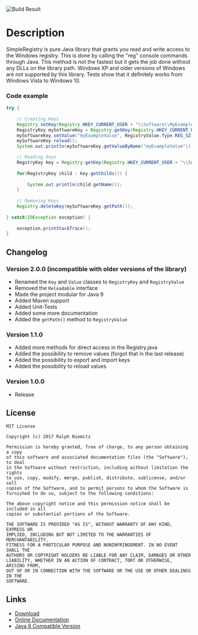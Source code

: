 ![Build Result](https://api.travis-ci.org/RalleYTN/SimpleRegistry.svg?branch=master)

# Description

SimpleRegistry is pure Java library that grants you read and write access to the Windows registry.
This is done by calling the "reg" console commands through Java.
This method is not the fastest but it gets the job done without any DLLs on the library path.
Windows XP and older versions of Windows are not supported by this library.
Tests show that it definitely works from Windows Vista to Windows 10.

### Code example

```java
try {
	
	// Creating Keys
	Registry.setKey(Registry.HKEY_CURRENT_USER + "\\Software\\MyExampleSoftware");
	RegistryKey mySoftwareKey = Registry.getKey(Registry.HKEY_CURRENT_USER + "\\Software\\MyExampleSoftware");
	mySoftwareKey.setValue("myExampleValue", RegistryValue.Type.REG_SZ, '\0', "Hello World!");
	mySoftwareKey.reload();
	System.out.println(mySoftwareKey.getValueByName("myExampleValue"));

	// Reading keys
	RegstryKey key = Registry.getKey(Registry.HKEY_CURRENT_USER + "\\Software");
	
	for(RegistryKey child : key.getChilds()) {
	
		System.out.println(child.getName());
	}
	
	// Removing Keys
	Registry.deleteKey(mySoftwareKey.getPath());
	
} catch(IOException exception) {
	
	exception.printStackTrace();
}
```

## Changelog

### Version 2.0.0 (incompatible with older versions of the library)

- Renamed the `Key` and `Value` classes to `RegistryKey` and `RegistryValue`
- Removed the `Reloadable` interface
- Made the project modular for Java 9
- Added Maven support
- Added Unit-Tests
- Added some more documentation
- Added the `getPath()` method to `RegistryValue`

### Version 1.1.0

- Added more methods for direct access in the Registry.java
- Added the possibility to remove values (forgot that in the last release)
- Added the possibility to export and import keys
- Added the possibility to reload values

### Version 1.0.0

- Release

## License

```
MIT License

Copyright (c) 2017 Ralph Niemitz

Permission is hereby granted, free of charge, to any person obtaining a copy
of this software and associated documentation files (the "Software"), to deal
in the Software without restriction, including without limitation the rights
to use, copy, modify, merge, publish, distribute, sublicense, and/or sell
copies of the Software, and to permit persons to whom the Software is
furnished to do so, subject to the following conditions:

The above copyright notice and this permission notice shall be included in all
copies or substantial portions of the Software.

THE SOFTWARE IS PROVIDED "AS IS", WITHOUT WARRANTY OF ANY KIND, EXPRESS OR
IMPLIED, INCLUDING BUT NOT LIMITED TO THE WARRANTIES OF MERCHANTABILITY,
FITNESS FOR A PARTICULAR PURPOSE AND NONINFRINGEMENT. IN NO EVENT SHALL THE
AUTHORS OR COPYRIGHT HOLDERS BE LIABLE FOR ANY CLAIM, DAMAGES OR OTHER
LIABILITY, WHETHER IN AN ACTION OF CONTRACT, TORT OR OTHERWISE, ARISING FROM,
OUT OF OR IN CONNECTION WITH THE SOFTWARE OR THE USE OR OTHER DEALINGS IN THE
SOFTWARE.
```

## Links

- [Download](https://github.com/RalleYTN/SimpleRegistry/releases)
- [Online Documentation](https://ralleytn.github.io/SimpleRegistry/)
- [Java 8 Compatible Version](https://github.com/RalleYTN/SimpleRegistry/tree/java8)
